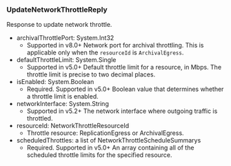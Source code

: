 ### UpdateNetworkThrottleReply
Response to update network throttle.

- archivalThrottlePort: System.Int32
  - Supported in v8.0+
  Network port for archival throttling. This is applicable only when the `resourceId` is `ArchivalEgress`.
- defaultThrottleLimit: System.Single
  - Supported in v5.0+
  Default throttle limit for a resource, in Mbps. The throttle limit is precise to two decimal places.
- isEnabled: System.Boolean
  - Required. Supported in v5.0+
  Boolean value that determines whether a throttle limit is enabled.
- networkInterface: System.String
  - Supported in v5.2+
  The network interface where outgoing traffic is throttled.
- resourceId: NetworkThrottleResourceId
  - Throttle resource: ReplicationEgress or ArchivalEgress.
- scheduledThrottles: a list of NetworkThrottleScheduleSummarys
  - Required. Supported in v5.0+
  An array containing all of the scheduled throttle limits for the specified resource.
